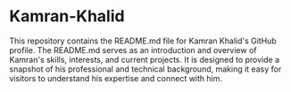 # Kamran-Khalid
This repository contains the README.md file for Kamran Khalid's GitHub profile. The README.md serves as an introduction and overview of Kamran's skills, interests, and current projects. It is designed to provide a snapshot of his professional and technical background, making it easy for visitors to understand his expertise and connect with him.
